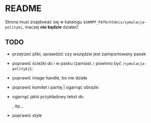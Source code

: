 # README

Strona musi znajdować się w katalogu `$XAMPP_PATH/htdocs/symulacja-polityki`, inaczej
**nie będzie** działać!

## TODO

- przejrzeć pliki, sprawdzić czy wszędzie jest zaimportowany pasek

- poprawić ścieżki do i w pasku (zamiast `/` powinno być `/symulacja-polityki`);

- poprawić image handle, bo nie działa

- poprawić komitet i partię | ogarnąć obrazki

- ogarnąć jakiś przykładowy tekst do <main>, itp…

- poprawić style <main>
